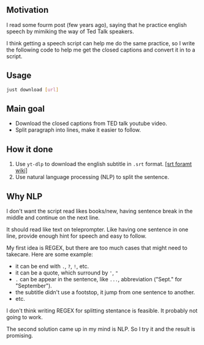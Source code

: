 ## Motivation
I read some fourm post (few years ago), saying that he practice english speech by mimiking the way of Ted Talk speakers. 

I think getting a speech script can help me do the same practice, so I write the following code to help me get the closed captions and convert it in to a script.

## Usage
```sh
just download [url]
```

## Main goal
- Download the closed captions from TED talk youtube video.
- Split paragraph into lines, make it easier to follow.

## How it done
1. Use `yt-dlp` to download the english subtitle in `.srt` format. [\[srt foramt wiki\]](https://en.wikipedia.org/wiki/SubRip)
2. Use natural language processing (NLP) to split the sentence.

## Why NLP
I don't want the script read likes books/new, having sentence break in the middle and continue on the next line.

It should read like text on teleprompter. Like having one sentence in one line, provide enough hint for speech and easy to follow.

My first idea is REGEX, but there are too much cases that might need to takecare. Here are some example:
- it can be end with `.`, `?`, `!`, etc.
- it can be a quote, which surround by `'`, `"`
- `.` can be appear in the sentence, like `...`, abbreviation ("Sept." for "September").
- the subtitle didn't use a footstop, it jump from one sentence to another.
- etc.

I don't think writing REGEX for splitting stentance is feasible. It probably not going to work.

The second solution came up in my mind is NLP. So I try it and the result is promising.

